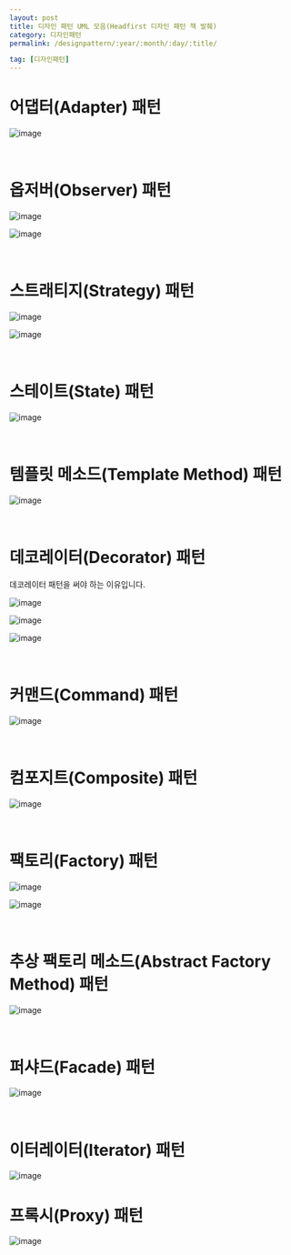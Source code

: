 ```yaml
---
layout: post
title: 디자인 패턴 UML 모음(Headfirst 디자인 패턴 책 발췌)
category: 디자인패턴
permalink: /designpattern/:year/:month/:day/:title/

tag: [디자인패턴]
---
```

# 어댑터(Adapter) 패턴

![image](/assets/design-pattern-headfirst/adapter_diagram.png)

<br>

# 옵저버(Observer) 패턴

![image](/assets/design-pattern-headfirst/observer_pattern.png)

![image](/assets/design-pattern-headfirst/observable_java.png)

<br>

# 스트래티지(Strategy) 패턴

![image](/assets/design-pattern-headfirst/strategy.jpg)

![image](/assets/design-pattern-headfirst/strategy-1024x520.png)

<br>

# 스테이트(State) 패턴

![image](/assets/design-pattern-headfirst/state.png)

<br>

# 템플릿 메소드(Template Method) 패턴

![image](/assets/design-pattern-headfirst/template_method_diagram.png)

<br>

# 데코레이터(Decorator) 패턴

데코레이터 패턴을 써야 하는 이유입니다.

![image](/assets/design-pattern-headfirst/decorator-badcase.png)

![image](/assets/design-pattern-headfirst/decorator-pattern.png)

![image](/assets/design-pattern-headfirst/starbuzz-decorator.png)

<br>

# 커맨드(Command) 패턴

![image](/assets/design-pattern-headfirst/command_diagram.png)

<br>

# 컴포지트(Composite) 패턴

![image](/assets/design-pattern-headfirst/composite_diagram.png)

<br>

# 팩토리(Factory) 패턴

![image](/assets/design-pattern-headfirst/factory_pattern.jpg)

![image](/assets/design-pattern-headfirst/factory_pattern2.jpg)


<br>

# 추상 팩토리 메소드(Abstract Factory Method) 패턴

![image](/assets/design-pattern-headfirst/abstract_factory_pattern.png)

<br>

# 퍼샤드(Facade) 패턴

![image](/assets/design-pattern-headfirst/facade_and_the_principle_of_least_knowledge.png)

<br>

# 이터레이터(Iterator) 패턴

![image](/assets/design-pattern-headfirst/iterator_diagram.png)

# 프록시(Proxy) 패턴

![image](/assets/design-pattern-headfirst/proxy_diagram1.png)
